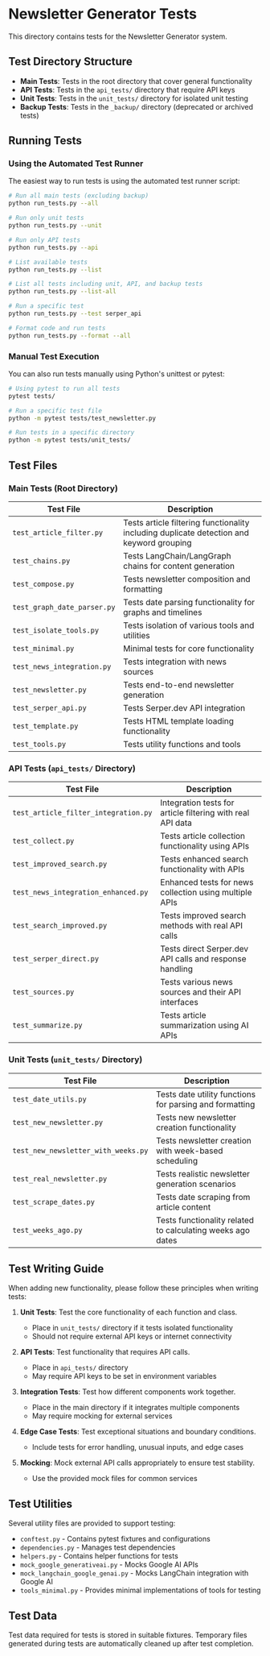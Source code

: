 # Newsletter Generator Tests

This directory contains tests for the Newsletter Generator system.

## Test Directory Structure

- **Main Tests**: Tests in the root directory that cover general functionality
- **API Tests**: Tests in the `api_tests/` directory that require API keys
- **Unit Tests**: Tests in the `unit_tests/` directory for isolated unit testing
- **Backup Tests**: Tests in the `_backup/` directory (deprecated or archived tests)

## Running Tests

### Using the Automated Test Runner

The easiest way to run tests is using the automated test runner script:

```bash
# Run all main tests (excluding backup)
python run_tests.py --all

# Run only unit tests
python run_tests.py --unit

# Run only API tests
python run_tests.py --api

# List available tests
python run_tests.py --list

# List all tests including unit, API, and backup tests
python run_tests.py --list-all

# Run a specific test
python run_tests.py --test serper_api

# Format code and run tests
python run_tests.py --format --all
```

### Manual Test Execution

You can also run tests manually using Python's unittest or pytest:

```bash
# Using pytest to run all tests
pytest tests/

# Run a specific test file
python -m pytest tests/test_newsletter.py

# Run tests in a specific directory
python -m pytest tests/unit_tests/
```

## Test Files

### Main Tests (Root Directory)

| Test File | Description |
|-----------|-------------|
| `test_article_filter.py` | Tests article filtering functionality including duplicate detection and keyword grouping |
| `test_chains.py` | Tests LangChain/LangGraph chains for content generation |
| `test_compose.py` | Tests newsletter composition and formatting |
| `test_graph_date_parser.py` | Tests date parsing functionality for graphs and timelines |
| `test_isolate_tools.py` | Tests isolation of various tools and utilities |
| `test_minimal.py` | Minimal tests for core functionality |
| `test_news_integration.py` | Tests integration with news sources |
| `test_newsletter.py` | Tests end-to-end newsletter generation |
| `test_serper_api.py` | Tests Serper.dev API integration |
| `test_template.py` | Tests HTML template loading functionality |
| `test_tools.py` | Tests utility functions and tools |

### API Tests (`api_tests/` Directory)

| Test File | Description |
|-----------|-------------|
| `test_article_filter_integration.py` | Integration tests for article filtering with real API data |
| `test_collect.py` | Tests article collection functionality using APIs |
| `test_improved_search.py` | Tests enhanced search functionality with APIs |
| `test_news_integration_enhanced.py` | Enhanced tests for news collection using multiple APIs |
| `test_search_improved.py` | Tests improved search methods with real API calls |
| `test_serper_direct.py` | Tests direct Serper.dev API calls and response handling |
| `test_sources.py` | Tests various news sources and their API interfaces |
| `test_summarize.py` | Tests article summarization using AI APIs |

### Unit Tests (`unit_tests/` Directory)

| Test File | Description |
|-----------|-------------|
| `test_date_utils.py` | Tests date utility functions for parsing and formatting |
| `test_new_newsletter.py` | Tests new newsletter creation functionality |
| `test_new_newsletter_with_weeks.py` | Tests newsletter creation with week-based scheduling |
| `test_real_newsletter.py` | Tests realistic newsletter generation scenarios |
| `test_scrape_dates.py` | Tests date scraping from article content |
| `test_weeks_ago.py` | Tests functionality related to calculating weeks ago dates |

## Test Writing Guide

When adding new functionality, please follow these principles when writing tests:

1. **Unit Tests**: Test the core functionality of each function and class.
   - Place in `unit_tests/` directory if it tests isolated functionality
   - Should not require external API keys or internet connectivity

2. **API Tests**: Test functionality that requires API calls.
   - Place in `api_tests/` directory
   - May require API keys to be set in environment variables

3. **Integration Tests**: Test how different components work together.
   - Place in the main directory if it integrates multiple components
   - May require mocking for external services

4. **Edge Case Tests**: Test exceptional situations and boundary conditions.
   - Include tests for error handling, unusual inputs, and edge cases

5. **Mocking**: Mock external API calls appropriately to ensure test stability.
   - Use the provided mock files for common services

## Test Utilities

Several utility files are provided to support testing:

- `conftest.py` - Contains pytest fixtures and configurations
- `dependencies.py` - Manages test dependencies
- `helpers.py` - Contains helper functions for tests
- `mock_google_generativeai.py` - Mocks Google AI APIs
- `mock_langchain_google_genai.py` - Mocks LangChain integration with Google AI
- `tools_minimal.py` - Provides minimal implementations of tools for testing

## Test Data

Test data required for tests is stored in suitable fixtures. Temporary files generated during tests are automatically cleaned up after test completion.
